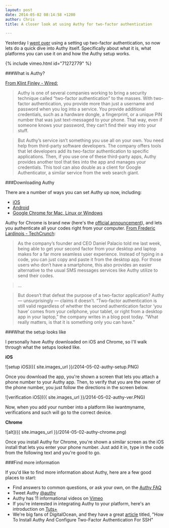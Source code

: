 ```yaml
---
layout: post
date: 2014-05-02 08:14:58 +1200
author: Chris
title: A closer look at using Authy for two-factor authentication

---
```


<!-- excerpt -->

Yesterday I [went over](http://blog.iwantmyname.com/2014/04/a-practical-look-at-using-iwantmynames-two-factor-authentication.html) using a setting up two-factor authentication, so now lets do a quick dive into Authy itself. Specifically about what it is, what platforms you can use it on and how the Authy setup works. 

{% include vimeo.html id="71272779" %}

<!-- /excerpt -->

###What is Authy?

[From Klint Finley - Wired:](http://www.wired.com/2013/07/authy/)

>Authy is one of several companies working to bring a security technique called “two-factor authentication” to the masses. With two-factor authentication, you provide more than just a username and password when you log into a service. You provide additional credentials, such as a hardware dongle, a fingerprint, or a unique PIN number that was just text-messaged to your phone. That way, even if someone knows your password, they can’t find their way into your stuff.

>But Authy’s service isn’t something you use all on your own. You need help from third-party software developers. The company offers tools that let developers add its two-factor authentication to specific applications. Then, if you use one of these third-party apps, Authy provides another tool that ties into the app and manages your credentials. This tool can also double as a client for Google Authenticator, a similar service from the web search giant.

###Downloading Authy

There are a number of ways you can set Authy up now, including:

+ [iOS](https://itunes.apple.com/us/app/authy/id494168017)
+ [Android](https://play.google.com/store/apps/details?id=com.authy.authy)
+ [Google Chrome for Mac, Linux or Windows](https://chrome.google.com/webstore/detail/gaedmjdfmmahhbjefcbgaolhhanlaolb)

Authy for Chrome is brand new (here's the [official announcement](http://blog.authy.com/authy-for-pc)), and lets you authenticate all your codes right from your computer. [From Frederic Lardinois - TechCrunch](http://techcrunch.com/2014/04/28/authy-brings-two-factor-authentication-to-the-desktop/):

>As the company’s founder and CEO Daniel Palacio told me last week, being able to get your second factor from your desktop and laptop makes for a far more seamless user experience. Instead of typing in a code, you can just copy and paste it from the desktop app. For those users who don’t have a smartphone, this also provides an easier alternative to the usual SMS messages services like Authy utilize to send their codes.

>...

>But doesn’t that defeat the purpose of a two-factor application? Authy — unsurprisingly — claims it doesn’t. “Two-factor authentication is still valid regardless of whether the second authentication factor ‘you have’ comes from your cellphone, your tablet, or right from a desktop app in your laptop,” the company writes in a blog post today. “What really matters, is that it is something only you can have.”

###What the setup looks like

I personally have Authy downloaded on iOS and Chrome, so I'll walk through what the setups looked like.

**iOS**

![setup iOS]({{ site.images_url }}/2014-05-02-authy-setup.PNG)

Once you download the app, you're shown a screen that lets you attach a phone number to your Authy app. Then, to verify that you are the owner of the phone number, you just follow the directions in the screen below.

![verification iOS]({{ site.images_url }}/2014-05-02-authy-ver.PNG)

Now, when you add your number into a platform like iwantmyname, verifications and such will go to the correct device.

**Chrome**

![alt]({{ site.images_url }}/2014-05-02-authy-chrome.png)

Once you install Authy for Chrome, you're shown a similar screen as the iOS install that lets you enter your phone number. Just add it in, type in the code from the following text and you're good to go. 

###Find more information

If you'd like to find more information about Authy, here are a few good places to start:

+ Find answers to common questions, or ask your own, on the [Authy FAQ](https://www.authy.com/faq)
+ Tweet Authy [@authy](https://twitter.com/Authy)
+ Authy has 11 informational videos on [Vimeo](http://vimeo.com/user13020702/videos)
+ If you're interested in integrating Authy to your platform, here's an introduction on [Tuts+](http://code.tutsplus.com/tutorials/two-factor-auth-using-authy--net-33402)
+ We're big fans of DigitalOcean, and they have a great [article](https://www.digitalocean.com/community/articles/how-to-install-authy-and-configure-two-factor-authentication-for-ssh) titled, "How To Install Authy And Configure Two-Factor Authentication For SSH"


